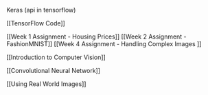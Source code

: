 Keras (api in tensorflow)

[[TensorFlow Code]]

[[Week 1 Assignment - Housing Prices]]
[[Week 2 Assignment - FashionMNIST]]
[[Week 4 Assignment - Handling Complex Images ]]

[[Introduction to Computer Vision]]

[[Convolutional Neural Network]]

[[Using Real World Images]]


